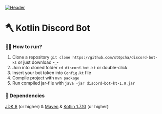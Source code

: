 [![Header](https://github.com/st0pcha/st0pcha/blob/main/assets/header.png)](https://st0pcha.github.io/)

# 🪓 Kotlin Discord Bot

### 🏃‍♂️ How to run?
1. Clone a repository `git clone https://github.com/st0pcha/discord-bot-kt` or just download -_-
2. Join into cloned folder `cd discord-bot-kt` or double-click
3. Insert your bot token into `Config.kt` file
4. Compile project with `mvn package`
5. Run compiled jar-file with `java -jar discord-bot-kt-1.0.jar`

### 🔗 Dependencies
[JDK 8](https://www.oracle.com/cis/java/technologies/javase/javase8-archive-downloads.html) (or higher) & [Maven](https://maven.apache.org/) & [Kotlin 1.7.10](https://kotlinlang.org/) (or higher)
